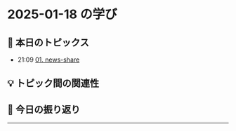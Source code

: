 # 2025-01-18 の学び

## 📝 本日のトピックス

- 21:09 [01. news-share](./01-news-share/)

## 💡 トピック間の関連性

## 📌 今日の振り返り

---